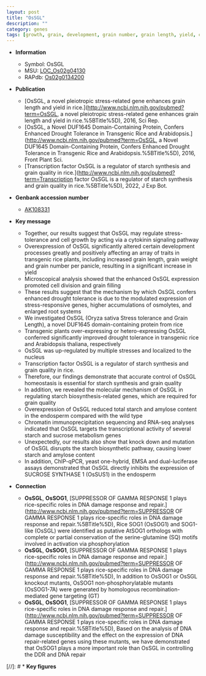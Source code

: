 ```yaml
---
layout: post
title: "OsSGL"
description: ""
category: genes
tags: [growth, grain, development, grain number, grain length, yield, cell division, cytokinin, grain filling, grain weight, root, drought, tolerance, drought tolerance, stress, nucleus, stress tolerance, transcription factor, starch, quality, homeostasis, endosperm, sucrose, grain quality, starch biosynthesis, amylose content, sucrose synthase]
---
```


* **Information**  
    + Symbol: OsSGL  
    + MSU: [LOC_Os02g04130](http://rice.uga.edu/cgi-bin/ORF_infopage.cgi?orf=LOC_Os02g04130)  
    + RAPdb: [Os02g0134200](https://rapdb.dna.affrc.go.jp/locus/?name=Os02g0134200)  

* **Publication**  
    + [OsSGL, a novel pleiotropic stress-related gene enhances grain length and yield in rice.](http://www.ncbi.nlm.nih.gov/pubmed?term=OsSGL, a novel pleiotropic stress-related gene enhances grain length and yield in rice.%5BTitle%5D), 2016, Sci Rep.
    + [OsSGL, a Novel DUF1645 Domain-Containing Protein, Confers Enhanced Drought Tolerance in Transgenic Rice and Arabidopsis.](http://www.ncbi.nlm.nih.gov/pubmed?term=OsSGL, a Novel DUF1645 Domain-Containing Protein, Confers Enhanced Drought Tolerance in Transgenic Rice and Arabidopsis.%5BTitle%5D), 2016, Front Plant Sci.
    + [Transcription factor OsSGL is a regulator of starch synthesis and grain quality in rice.](http://www.ncbi.nlm.nih.gov/pubmed?term=Transcription factor OsSGL is a regulator of starch synthesis and grain quality in rice.%5BTitle%5D), 2022, J Exp Bot.

* **Genbank accession number**  
    + [AK108331](http://www.ncbi.nlm.nih.gov/nuccore/AK108331)

* **Key message**  
    + Together, our results suggest that OsSGL may regulate stress-tolerance and cell growth by acting via a cytokinin signaling pathway
    + Overexpression of OsSGL significantly altered certain development processes greatly and positively affecting an array of traits in transgenic rice plants, including increased grain length, grain weight and grain number per panicle, resulting in a significant increase in yield
    + Microscopical analysis showed that the enhanced OsSGL expression promoted cell division and grain filling
    + These results suggest that the mechanism by which OsSGL confers enhanced drought tolerance is due to the modulated expression of stress-responsive genes, higher accumulations of osmolytes, and enlarged root systems
    + We investigated OsSGL (Oryza sativa Stress tolerance and Grain Length), a novel DUF1645 domain-containing protein from rice
    + Transgenic plants over-expressing or hetero-expressing OsSGL conferred significantly improved drought tolerance in transgenic rice and Arabidopsis thaliana, respectively
    + OsSGL was up-regulated by multiple stresses and localized to the nucleus
    + Transcription factor OsSGL is a regulator of starch synthesis and grain quality in rice.
    + Therefore, our findings demonstrate that accurate control of OsSGL homeostasis is essential for starch synthesis and grain quality
    + In addition, we revealed the molecular mechanism of OsSGL in regulating starch biosynthesis-related genes, which are required for grain quality
    + Overexpression of OsSGL reduced total starch and amylose content in the endosperm compared with the wild type
    + Chromatin immunoprecipitation sequencing and RNA-seq analyses indicated that OsSGL targets the transcriptional activity of several starch and sucrose metabolism genes
    + Unexpectedly, our results also show that knock down and mutation of OsSGL disrupts the starch biosynthetic pathway, causing lower starch and amylose content
    + In addition, ChIP-qPCR, yeast one-hybrid, EMSA and dual-luciferase assays demonstrated that OsSGL directly inhibits the expression of SUCROSE SYNTHASE 1 (OsSUS1) in the endosperm

* **Connection**  
    + __OsSGL__, __OsSOG1__, [SUPPRESSOR OF GAMMA RESPONSE 1 plays rice-specific roles in DNA damage response and repair.](http://www.ncbi.nlm.nih.gov/pubmed?term=SUPPRESSOR OF GAMMA RESPONSE 1 plays rice-specific roles in DNA damage response and repair.%5BTitle%5D),  Rice SOG1 (OsSOG1) and SOG1-like (OsSGL) were identified as putative AtSOG1 orthologs with complete or partial conservation of the serine-glutamine (SQ) motifs involved in activation via phosphorylation
    + __OsSGL__, __OsSOG1__, [SUPPRESSOR OF GAMMA RESPONSE 1 plays rice-specific roles in DNA damage response and repair.](http://www.ncbi.nlm.nih.gov/pubmed?term=SUPPRESSOR OF GAMMA RESPONSE 1 plays rice-specific roles in DNA damage response and repair.%5BTitle%5D),  In addition to OsSOG1 or OsSGL knockout mutants, OsSOG1 non-phosphorylatable mutants (OsSOG1-7A) were generated by homologous recombination-mediated gene targeting (GT)
    + __OsSGL__, __OsSOG1__, [SUPPRESSOR OF GAMMA RESPONSE 1 plays rice-specific roles in DNA damage response and repair.](http://www.ncbi.nlm.nih.gov/pubmed?term=SUPPRESSOR OF GAMMA RESPONSE 1 plays rice-specific roles in DNA damage response and repair.%5BTitle%5D),  Based on the analysis of DNA damage susceptibility and the effect on the expression of DNA repair-related genes using these mutants, we have demonstrated that OsSOG1 plays a more important role than OsSGL in controlling the DDR and DNA repair

[//]: # * **Key figures**  


